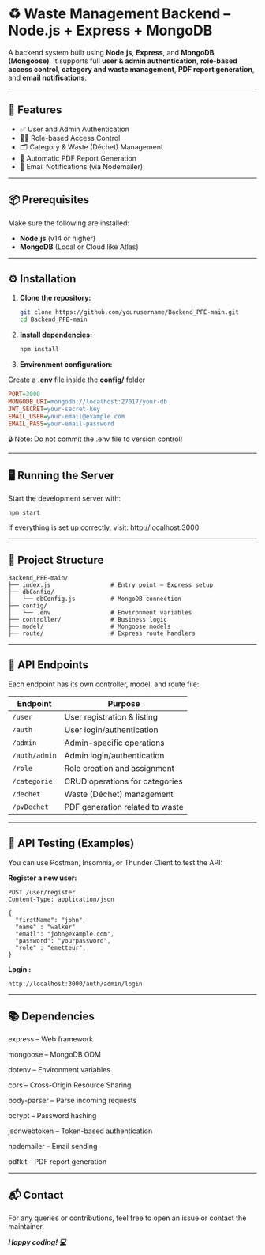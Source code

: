 # ♻️ Waste Management Backend – Node.js + Express + MongoDB

A backend system built using **Node.js**, **Express**, and **MongoDB (Mongoose)**. It supports full **user & admin authentication**, **role-based access control**, **category and waste management**, **PDF report generation**, and **email notifications**.

---

## 🚀 Features

- ✅ User and Admin Authentication
- 🧑‍⚖️ Role-based Access Control
- 🗂️ Category & Waste (Déchet) Management
- 🧾 Automatic PDF Report Generation
- 📧 Email Notifications (via Nodemailer)

---

## 📦 Prerequisites

Make sure the following are installed:

- **Node.js** (v14 or higher)
- **MongoDB** (Local or Cloud like Atlas)

---

## ⚙️ Installation

1. **Clone the repository:**
   ```bash
   git clone https://github.com/yourusername/Backend_PFE-main.git
   cd Backend_PFE-main

2. **Install dependencies:**
    ```bash
    npm install
3. **Environment configuration:**

Create a **.env** file inside the **config/** folder
```ini
PORT=3000
MONGODB_URI=mongodb://localhost:27017/your-db
JWT_SECRET=your-secret-key
EMAIL_USER=your-email@example.com
EMAIL_PASS=your-email-password
```

🔒 Note: Do not commit the .env file to version control!

---
## 🖥️ Running the Server
Start the development server with:
```
npm start

 ```
 If everything is set up correctly, visit: http://localhost:3000

---
## 🧱 Project Structure

```
Backend_PFE-main/
├── index.js                 # Entry point – Express setup
├── dbConfig/
│   └── dbConfig.js          # MongoDB connection
├── config/
│   └── .env                 # Environment variables
├── controller/              # Business logic
├── model/                   # Mongoose models
├── route/                   # Express route handlers

```
---
## 🔗 API Endpoints

Each endpoint has its own controller, model, and route file:


| Endpoint      | Purpose                         |
| ------------- | ------------------------------- |
| `/user`       | User registration & listing     |
| `/auth`       | User login/authentication       |
| `/admin`      | Admin-specific operations       |
| `/auth/admin` | Admin login/authentication      |
| `/role`       | Role creation and assignment    |
| `/categorie`  | CRUD operations for categories  |
| `/dechet`     | Waste (Déchet) management       |
| `/pvDechet`   | PDF generation related to waste |


---
## 🧪 API Testing (Examples)


You can use Postman, Insomnia, or Thunder Client to test the API:


**Register a new user:**
```
POST /user/register
Content-Type: application/json

{
  "firstName": "john",
  "name" : "walker"
  "email": "john@example.com",
  "password": "yourpassword",
  "role" : "emetteur",
}
```

**Login :** 
```
http://localhost:3000/auth/admin/login
```
---

## 📚 Dependencies

express – Web framework

mongoose – MongoDB ODM

dotenv – Environment variables

cors – Cross-Origin Resource Sharing

body-parser – Parse incoming requests

bcrypt – Password hashing

jsonwebtoken – Token-based authentication

nodemailer – Email sending

pdfkit – PDF report generation

---
## 📬 Contact

For any queries or contributions, feel free to open an issue or contact the maintainer.

***Happy coding! 💻***





